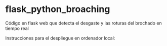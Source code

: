 # flask_python_broaching
Código en flask web que detecta el desgaste y las roturas del brochado en tiempo real

Instrucciones para el despliegue en ordenador local:
